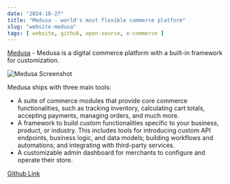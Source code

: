 ```yaml
---
date: "2024-10-27"
title: "Medusa - world's most flexible commerce platform"
slug: "website-medusa"
tags: [ website, github, open-source, e-commerce ]
---
```




[Medusa][1] - Medusa is a digital commerce platform with a built-in framework for customization.

![Medusa Screenshot][2]

Medusa ships with three main tools:
* A suite of commerce modules that provide core commerce functionalities, such as tracking inventory, calculating cart totals, accepting payments, managing orders, and much more.
* A framework to build custom functionalities specific to your business, product, or industry. This includes tools for introducing custom API endpoints, business logic, and data models; building workflows and automations; and integrating with third-party services.
* A customizable admin dashboard for merchants to configure and operate their store.

[Github Link][3]



  [1]: https://medusajs.com
  [2]: https://uploads-ssl.webflow.com/61fba9f6deac297b7b22017d/61fec76b67fa73688f7b7d2d_test-oli-p-2000.png
  [3]: https://github.com/medusajs/medusa
